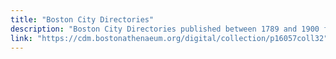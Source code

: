 ```yaml
---
title: "Boston City Directories"
description: "Boston City Directories published between 1789 and 1900 from the Boston Atheneum collection are available online through Internet Archive."
link: "https://cdm.bostonathenaeum.org/digital/collection/p16057coll32"
---
```

